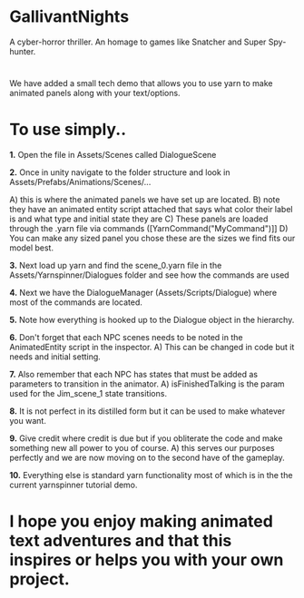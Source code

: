 # GallivantNights
A cyber-horror thriller. An homage to games like Snatcher and Super Spy-hunter.

# 
 
We have added a small tech demo that allows you to use yarn to make animated panels along with your text/options.

# To use simply..
**1.**  Open the file in Assets/Scenes called DialogueScene

**2.** Once in unity navigate to the folder structure and look in Assets/Prefabs/Animations/Scenes/...

 A) this is where the animated panels we have set up are located.
 B) note they have an animated entity script attached that says what color their label is and what type and initial state they are
 C) These panels are loaded through the .yarn file via commands ([YarnCommand("MyCommand")]]
 D) You can make any sized panel you chose these are the sizes we find fits our model best.

**3.** Next load up yarn and find the scene_0.yarn file in the Assets/Yarnspinner/Dialogues folder and see how the commands are used

**4.** Next we have the DialogueManager (Assets/Scripts/Dialogue) where most of the commands are located.

**5.** Note how everything is hooked up to the Dialogue object in the hierarchy.

**6.** Don't forget that each NPC scenes needs to be noted in the AnimatedEntity script in the inspector.
 A) This can be changed in code but it needs and initial setting.

**7.** Also remember that each NPC has states that must be added as parameters to transition in the animator.
 A) isFinishedTalking is the param used for the Jim_scene_1 state transitions.

**8.** It is not perfect in its distilled form but it can be used to make whatever you want. 

**9.** Give credit where credit is due but if you obliterate the code and make something new all power to you of course.
 A) this serves our purposes perfectly and we are now moving on to the second have of the gameplay.

**10.** Everything else is standard yarn functionality most of which is in the the current yarnspinner tutorial demo.

# I hope you enjoy making animated text adventures and that this inspires or helps you with your own project.
